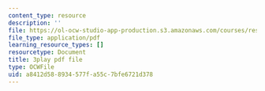 ```yaml
---
content_type: resource
description: ''
file: https://ol-ocw-studio-app-production.s3.amazonaws.com/courses/res-18-006-calculus-revisited-single-variable-calculus-fall-2010/a8412d588934577fa55c7bfe6721d378_-S5GwNe0xXg.pdf
file_type: application/pdf
learning_resource_types: []
resourcetype: Document
title: 3play pdf file
type: OCWFile
uid: a8412d58-8934-577f-a55c-7bfe6721d378
---
```

